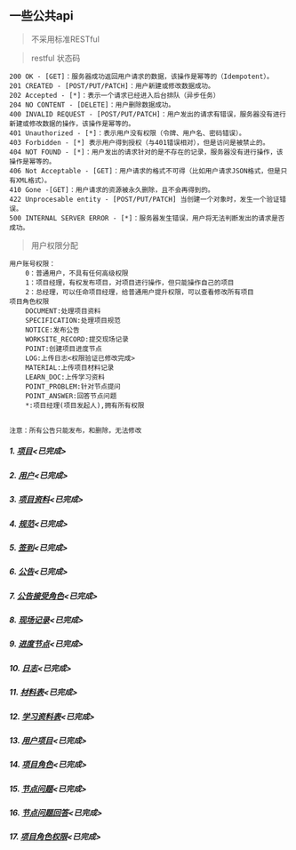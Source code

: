 ## 一些公共api

> 不采用标准RESTful

> <label id="CD" />restful 状态码
>
	200 OK - [GET]：服务器成功返回用户请求的数据，该操作是幂等的（Idempotent）。
	201 CREATED - [POST/PUT/PATCH]：用户新建或修改数据成功。
	202 Accepted - [*]：表示一个请求已经进入后台排队（异步任务）
	204 NO CONTENT - [DELETE]：用户删除数据成功。
	400 INVALID REQUEST - [POST/PUT/PATCH]：用户发出的请求有错误，服务器没有进行新建或修改数据的操作，该操作是幂等的。
	401 Unauthorized - [*]：表示用户没有权限（令牌、用户名、密码错误）。
	403 Forbidden - [*] 表示用户得到授权（与401错误相对），但是访问是被禁止的。
	404 NOT FOUND - [*]：用户发出的请求针对的是不存在的记录，服务器没有进行操作，该操作是幂等的。
	406 Not Acceptable - [GET]：用户请求的格式不可得（比如用户请求JSON格式，但是只有XML格式）。
	410 Gone -[GET]：用户请求的资源被永久删除，且不会再得到的。
	422 Unprocesable entity - [POST/PUT/PATCH] 当创建一个对象时，发生一个验证错误。
	500 INTERNAL SERVER ERROR - [*]：服务器发生错误，用户将无法判断发出的请求是否成功。

> <label id="auth" /> 用户权限分配
>
	用户账号权限：
		0：普通用户，不具有任何高级权限
		1：项目经理，有权发布项目，对项目进行操作，但只能操作自己的项目
		2：总经理，可以任命项目经理，给普通用户提升权限，可以查看修改所有项目
	项目角色权限
		DOCUMENT:处理项目资料
		SPECIFICATION:处理项目规范
		NOTICE:发布公告
		WORKSITE_RECORD:提交现场记录
		POINT:创建项目进度节点
		LOG:上传日志<权限验证已修改完成>
		MATERIAL:上传项目材料记录
		LEARN_DOC:上传学习资料
		POINT_PROBLEM:针对节点提问
		POINT_ANSWER:回答节点问题
		*:项目经理(项目发起人),拥有所有权限


	注意：所有公告只能发布，和删除，无法修改




##### 1. [项目](project.html)<已完成>
##### 2. [用户](user.html)<已完成>
##### 3. [项目资料](document.html)<已完成>
##### 4. [规范](specification.html)<已完成>
##### 5. [签到](sign.html)<已完成>
##### 6. [公告](notice.html)<已完成>
##### 7. [公告接受角色](noticeRole.html)<已完成>
##### 8. [现场记录](worksiteRecord.html)<已完成>
##### 9. [进度节点](point.html)<已完成>
##### 10. [日志](log.html)<已完成>
##### 11. [材料表](material.html)<已完成>
##### 12. [学习资料表](learnDoc.html)<已完成>
##### 13. [用户项目](userPro.html)<已完成>
##### 14. [项目角色](proRole.html)<已完成>
##### 15. [节点问题](pointProblem.html)<已完成>
##### 16. [节点问题回答](pointAnswer.html)<已完成>
##### 17. [项目角色权限](proRoleAuth.html)<已完成>

